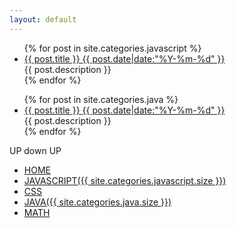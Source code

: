 ```yaml
---
layout: default
---
```

<div class="index-content clearfix">    
    <div class="section">
        <div class="artical-content artical-list">
            <ul id="jslist">
                {% for post in site.categories.javascript %}
                    <li class="post">
                        <a href="{{ post.url }}">{{ post.title }} <span>{{ post.date|date:"%Y-%m-%d" }}</span></a>
                        <div class="title-desc">{{ post.description }}</div>
                    </li>
                {% endfor %}
            </ul>
            <ul id="javalist">
                {% for post in site.categories.java %}
                    <li class="post">
                        <a href="{{ post.url }}">{{ post.title }} <span>{{ post.date|date:"%Y-%m-%d" }}</span></a>
                        <div class="title-desc">{{ post.description }}</div>
                    </li>
                {% endfor %}
            </ul>
        </div>
    </div>
    <div class="navbar">
        <div class="logo"><span>UP down UP</span></div>
        <ul>
            <li>
                <a href="/">HOME</a>
            </li>
            <li>
                 <a href="/JAVASCRIPT">JAVASCRIPT({{ site.categories.javascript.size }})</a>
            </li>
            <li>
                 <a href="/CSSskill">CSS</a>                
            </li>
            <li>
                 <a href="/JAVA">JAVA({{ site.categories.java.size }})</a> 
            </li>
            <li>
                 <a href="/MATH">MATH</a> 
            </li>
        </ul>
    </div>
    <div class="splitline">
    </div>
</div>
